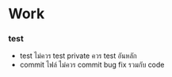 # Work

### test
- test ไม่ควร test private ควร test อันหลัก
- commit ไฟล์ ไม่ควร commit bug fix รวมกับ code